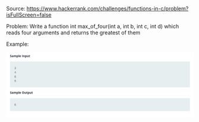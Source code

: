 Source: https://www.hackerrank.com/challenges/functions-in-c/problem?isFullScreen=false

Problem: Write a function int max_of_four(int a, int b, int c, int d) which reads four arguments and returns the greatest of them

Example: 

![](2022-07-29-14-33-05.png)
